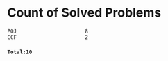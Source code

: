 # Count of Solved Problems  
```
POJ                      8  
CCF                      2  
```
#### `Total:10`

